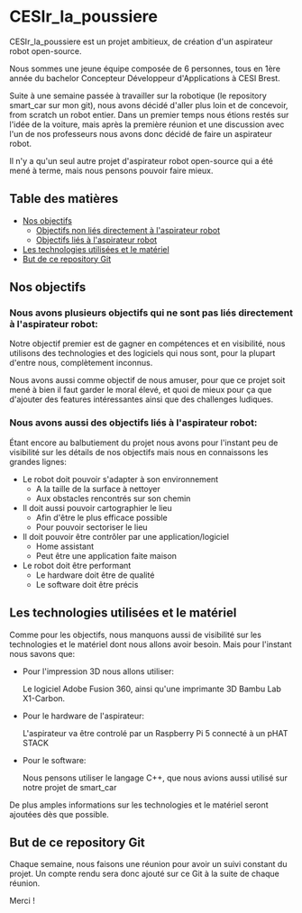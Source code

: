 # CESIr_la_poussiere

CESIr_la_poussiere est un projet ambitieux, de création d'un aspirateur robot open-source.

Nous sommes une jeune équipe composée de 6 personnes, tous en 1ère année du bachelor Concepteur Développeur d'Applications à CESI Brest.

Suite à une semaine passée à travailler sur la robotique (le repository smart_car sur mon git), nous avons décidé d'aller plus loin et de concevoir, from scratch un robot entier.
Dans un premier temps nous étions restés sur l'idée de la voiture, mais après la première réunion et une discussion avec l'un de nos professeurs nous avons donc décidé de faire un aspirateur robot.

Il n'y a qu'un seul autre projet d'aspirateur robot open-source qui a été mené à terme, mais nous pensons pouvoir faire mieux.

## Table des matières
- [Nos objectifs](#nos-objectifs)
  - [Objectifs non liés directement à l'aspirateur robot](#nous-avons-plusieurs-objectifs-qui-ne-sont-pas-liés-directement-à-laspirateur-robot)
  - [Objectifs liés à l'aspirateur robot](#nous-avons-aussi-des-objectifs-liés-à-laspirateur-robot)
- [Les technologies utilisées et le matériel](#les-technologies-utilisées-et-le-matériel)
- [But de ce repository Git](#but-de-ce-repository-git)

## Nos objectifs 

### Nous avons plusieurs objectifs qui ne sont pas liés directement à l'aspirateur robot:

Notre objectif premier est de gagner en compétences et en visibilité, nous utilisons des technologies et des logiciels qui nous sont, pour la plupart d'entre nous, complètement inconnus.

Nous avons aussi comme objectif de nous amuser, pour que ce projet soit mené à bien il faut garder le moral élevé, et quoi de mieux pour ça que d'ajouter des features intéressantes ainsi que des challenges ludiques.

### Nous avons aussi des objectifs liés à l'aspirateur robot: 

Étant encore au balbutiement du projet nous avons pour l'instant peu de visibilité sur les détails de nos objectifs mais nous en connaissons les grandes lignes:

- Le robot doit pouvoir s'adapter à son environnement
    - A la taille de la surface à nettoyer
    - Aux obstacles rencontrés sur son chemin
- Il doit aussi pouvoir cartographier le lieu
    - Afin d'être le plus efficace possible
    - Pour pouvoir sectoriser le lieu
- Il doit pouvoir être contrôler par une application/logiciel
    - Home assistant
    - Peut être une application faite maison
- Le robot doit être performant
    - Le hardware doit être de qualité
    - Le software doit être précis

## Les technologies utilisées et le matériel 

Comme pour les objectifs, nous manquons aussi de visibilité sur les technologies et le matériel dont nous allons avoir besoin.
Mais pour l'instant nous savons que:

- Pour l'impression 3D nous allons utiliser:
  
  Le logiciel Adobe Fusion 360, ainsi qu'une imprimante 3D Bambu Lab X1-Carbon.
  
- Pour le hardware de l'aspirateur:
  
  L'aspirateur va être controlé par un Raspberry Pi 5 connecté à un pHAT STACK
  
- Pour le software:
  
  Nous pensons utiliser le langage C++, que nous avions aussi utilisé sur notre projet de smart_car
  

De plus amples informations sur les technologies et le matériel seront ajoutées dès que possible.
  
## But de ce repository Git

Chaque semaine, nous faisons une réunion pour avoir un suivi constant du projet.
Un compte rendu sera donc ajouté sur ce Git à la suite de chaque réunion.

Merci ! 
